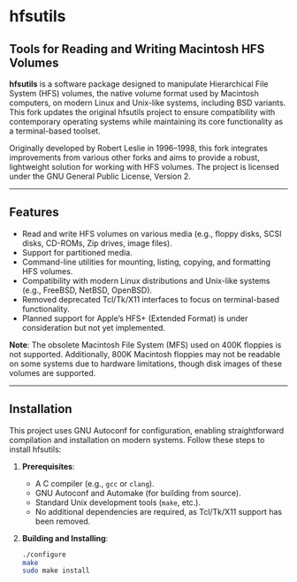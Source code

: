# hfsutils

## Tools for Reading and Writing Macintosh HFS Volumes

**hfsutils** is a software package designed to manipulate Hierarchical File System (HFS) volumes, the native volume format used by Macintosh computers, on modern Linux and Unix-like systems, including BSD variants. This fork updates the original hfsutils project to ensure compatibility with contemporary operating systems while maintaining its core functionality as a terminal-based toolset.

Originally developed by Robert Leslie in 1996–1998, this fork integrates improvements from various other forks and aims to provide a robust, lightweight solution for working with HFS volumes. The project is licensed under the GNU General Public License, Version 2.

---

## Features

- Read and write HFS volumes on various media (e.g., floppy disks, SCSI disks, CD-ROMs, Zip drives, image files).
- Support for partitioned media.
- Command-line utilities for mounting, listing, copying, and formatting HFS volumes.
- Compatibility with modern Linux distributions and Unix-like systems (e.g., FreeBSD, NetBSD, OpenBSD).
- Removed deprecated Tcl/Tk/X11 interfaces to focus on terminal-based functionality.
- Planned support for Apple’s HFS+ (Extended Format) is under consideration but not yet implemented.

**Note**: The obsolete Macintosh File System (MFS) used on 400K floppies is not supported. Additionally, 800K Macintosh floppies may not be readable on some systems due to hardware limitations, though disk images of these volumes are supported.

---

## Installation

This project uses GNU Autoconf for configuration, enabling straightforward compilation and installation on modern systems. Follow these steps to install hfsutils:

1. **Prerequisites**:
   - A C compiler (e.g., `gcc` or `clang`).
   - GNU Autoconf and Automake (for building from source).
   - Standard Unix development tools (`make`, etc.).
   - No additional dependencies are required, as Tcl/Tk/X11 support has been removed.

2. **Building and Installing**:
   ```bash
   ./configure
   make
   sudo make install
